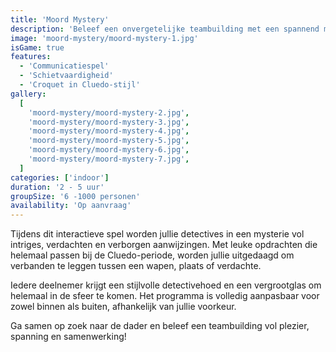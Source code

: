 ```yaml
---
title: 'Moord Mystery'
description: 'Beleef een onvergetelijke teambuilding met een spannend murder-mystery in Cluedo-stijl!'
image: 'moord-mystery/moord-mystery-1.jpg'
isGame: true
features:
  - 'Communicatiespel'
  - 'Schietvaardigheid'
  - 'Croquet in Cluedo-stijl'
gallery:
  [
    'moord-mystery/moord-mystery-2.jpg',
    'moord-mystery/moord-mystery-3.jpg',
    'moord-mystery/moord-mystery-4.jpg',
    'moord-mystery/moord-mystery-5.jpg',
    'moord-mystery/moord-mystery-6.jpg',
    'moord-mystery/moord-mystery-7.jpg',
  ]
categories: ['indoor']
duration: '2 - 5 uur'
groupSize: '6 -1000 personen'
availability: 'Op aanvraag'
---
```


Tijdens dit interactieve spel worden jullie detectives in een mysterie vol intriges, verdachten en verborgen aanwijzingen. Met leuke opdrachten die helemaal passen bij de Cluedo-periode, worden jullie uitgedaagd om verbanden te leggen tussen een wapen, plaats of verdachte.

Iedere deelnemer krijgt een stijlvolle detectivehoed en een vergrootglas om helemaal in de sfeer te komen. Het programma is volledig aanpasbaar voor zowel binnen als buiten, afhankelijk van jullie voorkeur.

Ga samen op zoek naar de dader en beleef een teambuilding vol plezier, spanning en samenwerking!
